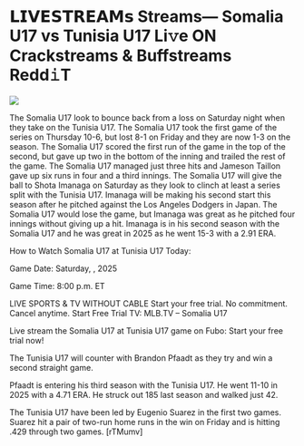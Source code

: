 # 𝗟𝗜𝗩𝗘𝗦𝗧𝗥𝗘𝗔𝗠𝘀 Streams— Somalia U17 vs Tunisia U17 Li𝚟e ON Crackstreams & Buffstreams Redd𝚒T  
  
  
[![](https://i.imgur.com/qSNzIqt.png)](https://movie.rssnews.media/JaZeZyuh.php)  
  
The Somalia U17 look to bounce back from a loss on Saturday night when they take on the Tunisia U17. The Somalia U17 took the first game of the series on Thursday 10-6, but lost 8-1 on Friday and they are now 1-3 on the season. The Somalia U17 scored the first run of the game in the top of the second, but gave up two in the bottom of the inning and trailed the rest of the game. The Somalia U17 managed just three hits and Jameson Taillon gave up six runs in four and a third innings. The Somalia U17 will give the ball to Shota Imanaga on Saturday as they look to clinch at least a series split with the Tunisia U17. Imanaga will be making his second start this season after he pitched against the Los Angeles Dodgers in Japan. The Somalia U17 would lose the game, but Imanaga was great as he pitched four innings without giving up a hit. Imanaga is in his second season with the Somalia U17 and he was great in 2025 as he went 15-3 with a 2.91 ERA.

How to Watch Somalia U17 at Tunisia U17 Today:

Game Date: Saturday, , 2025

Game Time: 8:00 p.m. ET

LIVE SPORTS & TV WITHOUT CABLE
Start your free trial. No commitment. Cancel anytime.
Start Free Trial
TV: MLB.TV – Somalia U17

Live stream the Somalia U17 at Tunisia U17 game on Fubo: Start your free trial now!

The Tunisia U17 will counter with Brandon Pfaadt as they try and win a second straight game.

Pfaadt is entering his third season with the Tunisia U17. He went 11-10 in 2025 with a 4.71 ERA. He struck out 185 last season and walked just 42.

The Tunisia U17 have been led by Eugenio Suarez in the first two games. Suarez hit a pair of two-run home runs in the win on Friday and is hitting .429 through two games. [rTMumv]